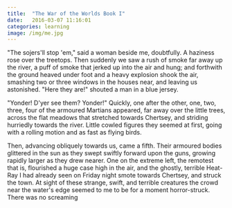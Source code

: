 ```yaml
---
title:  "The War of the Worlds Book I"
date:   2016-03-07 11:16:01
categories: learning
image: /img/me.jpg
---
```


"The sojers'll stop 'em," said a woman beside me, doubtfully.  A haziness rose over the treetops. Then suddenly we saw a rush of smoke far away up the river, a puff of smoke that jerked up into the air and hung; and forthwith the ground heaved under foot and a heavy explosion shook the air, smashing two or three windows in the houses near, and leaving us astonished. "Here they are!" shouted a man in a blue jersey.

"Yonder! D'yer see them?  Yonder!" Quickly, one after the other, one, two, three, four of the armoured Martians appeared, far away over the little trees, across the flat meadows that stretched towards Chertsey, and striding hurriedly towards the river.  Little cowled figures they seemed at first, going with a rolling motion and as fast as flying birds.

Then, advancing obliquely towards us, came a fifth.  Their armoured bodies glittered in the sun as they swept swiftly forward upon the guns, growing rapidly larger as they drew nearer.  One on the extreme left, the remotest that is, flourished a huge case high in the air, and the ghostly, terrible Heat-Ray I had already seen on Friday night smote towards Chertsey, and struck the town. At sight of these strange, swift, and terrible creatures the crowd near the water's edge seemed to me to be for a moment horror-struck. There was no screaming

